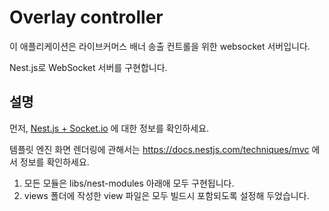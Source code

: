 # Overlay controller

이 애플리케이션은 라이브커머스 배너 송출 컨트롤을 위한 websocket 서버입니다.

Nest.js로 WebSocket 서버를 구현합니다.

## 설명

먼저, [Nest.js + Socket.io](https://docs.nestjs.com/weboverlays/gateways) 에 대한 정보를 확인하세요.

템플릿 엔진 화면 렌더링에 관해서는 https://docs.nestjs.com/techniques/mvc 에서 정보를 확인하세요.

1. 모든 모듈은 libs/nest-modules 아래애 모두 구현됩니다.
2. views 폴더에 작성한 view 파일은 모두 빌드시 포함되도록 설정해 두었습니다.